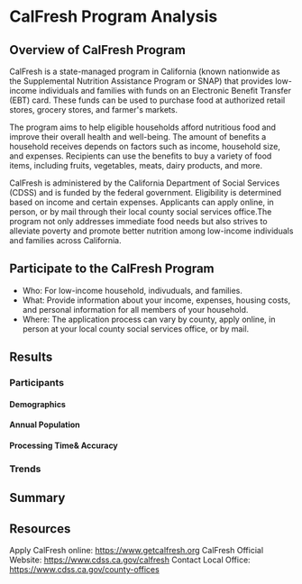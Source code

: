 # CalFresh Program Analysis
## Overview of CalFresh Program
CalFresh is a state-managed program in California (known nationwide as the Supplemental Nutrition Assistance Program or SNAP) that provides low-income individuals and families with funds on an Electronic Benefit Transfer (EBT) card. These funds can be used to purchase food at authorized retail stores, grocery stores, and farmer's markets.

The program aims to help eligible households afford nutritious food and improve their overall health and well-being. The amount of benefits a household receives depends on factors such as income, household size, and expenses. Recipients can use the benefits to buy a variety of food items, including fruits, vegetables, meats, dairy products, and more.

CalFresh is administered by the California Department of Social Services (CDSS) and is funded by the federal government. Eligibility is determined based on income and certain expenses. Applicants can apply online, in person, or by mail through their local county social services office.The program not only addresses immediate food needs but also strives to alleviate poverty and promote better nutrition among low-income individuals and families across California.


## Participate to the CalFresh Program
- Who: For low-income household, indivuduals, and families.
- What: Provide information about your income, expenses, housing costs, and personal information for all members of your household. 
- Where: The application process can vary by county, apply online, in person at your local county social services office, or by mail.


## Results

### Participants
#### Demographics
#### Annual Population
#### Processing Time& Accuracy
### Trends



## Summary



## Resources
Apply CalFresh online: https://www.getcalfresh.org
CalFresh Official Website: https://www.cdss.ca.gov/calfresh
Contact Local Office: https://www.cdss.ca.gov/county-offices

